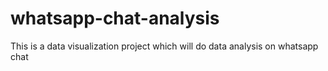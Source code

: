 # whatsapp-chat-analysis
This is a data visualization project which will do data analysis on whatsapp chat 
